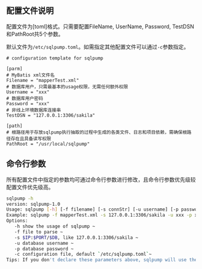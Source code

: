 ## 配置文件说明

配置文件为[toml]格式。只需要配置FileName, UserName, Password, TestDSN和PathRoot共5个参数。


默认文件为`/etc/sqlpump.toml`。如需指定其他配置文件可以通过`-c`参数指定。

```text
# configuration template for sqlpump

[parm]
# MyBatis xml文件名
Filename = "mapperTest.xml"
# 数据库用户，只需最基本的usage权限，无需任何额外权限
Username = "xxx"
# 数据库用户密码
Password = "xxx"
# 非线上环境数据库连接串
TestDSN = "127.0.0.1:3306/sakila"

[path]
# 根路径用于存放sqlpump执行抽取的过程中生成的各类文件、日志和项目依赖，需确保根路径存在且具备读写权限
PathRoot = "/usr/local/sqlpump"

```

## 命令行参数

所有配置文件中指定的参数均可通过命令行参数进行修改，且命令行参数优先级较配置文件优先级高。

```bash
sqlpump -h
version: sqlpump-1.0
Usage: sqlpump [-h] [-f filename] [-s connStr] [-u username] [-p password] [-c fileConf]
Example: sqlpump -f mapperTest.xml -s 127.0.0.1:3306/sakila -u xxx -p xxx -c /usr/etc/sqlpump.toml
Options:
   -h show the usage of sqlpump ~
   -f file to parse ~
   -s $IP:$PORT/$DB, like 127.0.0.1:3306/sakila ~
   -u database username ~
   -p database password ~
   -c configuration file, default `/etc/sqlpump.toml`~
Tips: If you don't declare these parameters above, sqlpump will use the parameters in the configuration file.
```
